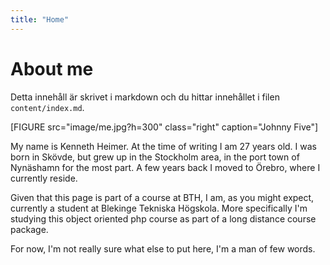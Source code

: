 ```yaml
---
title: "Home"
---
```

About me
=========================

Detta innehåll är skrivet i markdown och du hittar innehållet i filen `content/index.md`.

[FIGURE src="image/me.jpg?h=300" class="right" caption="Johnny Five"]

My name is Kenneth Heimer. At the time of writing I am 27 years old. I was born in Skövde, but grew up in the Stockholm area, in the port town of Nynäshamn for the most part. A few years back I moved to Örebro, where I currently reside.

Given that this page is part of a course at BTH, I am, as you might expect, currently a student at Blekinge Tekniska Högskola. More specifically I'm studying this object oriented php course as part of a long distance course package.

For now, I'm not really sure what else to put here, I'm a man of few words.
